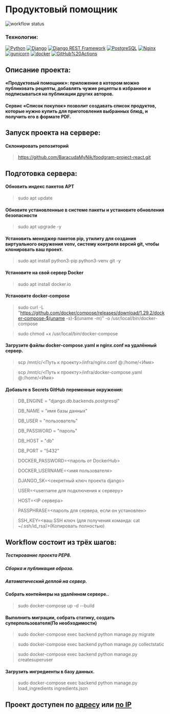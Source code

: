 # Продуктовый помощник
![workflow status](https://github.com/baracudamynik/foodgram-project-react/actions/workflows/main.yml/badge.svg)

### Технологии:
[![Python](https://img.shields.io/badge/-Python-464646?style=flat-square&logo=Python)](https://www.python.org/) [![Django](https://img.shields.io/badge/-Django-464646?style=flat-square&logo=Django)](https://www.djangoproject.com/) [![Django REST Framework](https://img.shields.io/badge/-Django%20REST%20Framework-464646?style=flat-square&logo=Django%20REST%20Framework)](https://www.django-rest-framework.org/) [![PostgreSQL](https://img.shields.io/badge/-PostgreSQL-464646?style=flat-square&logo=PostgreSQL)](https://www.postgresql.org/) [![Nginx](https://img.shields.io/badge/-NGINX-464646?style=flat-square&logo=NGINX)](https://nginx.org/ru/) [![gunicorn](https://img.shields.io/badge/-gunicorn-464646?style=flat-square&logo=gunicorn)](https://gunicorn.org/) [![docker](https://img.shields.io/badge/-Docker-464646?style=flat-square&logo=docker)](https://www.docker.com/) [![GitHub%20Actions](https://img.shields.io/badge/-GitHub%20Actions-464646?style=flat-square&logo=GitHub%20actions)](https://github.com/features/actions)

## Описание проекта:

#### «Продуктовый помощник»: приложение в котором можно публиковать рецепты, добавлять чужие рецепты в избранное и подписываться на публикации других авторов.
#### Сервис «Список покупок» позволит создавать список продуктов, которые нужно купить для приготовления выбранных блюд, и получить его в формате PDF.

## Запуск проекта на  сервере:

#### Склонировать репозиторий
> https://github.com/BaracudaMyNik/foodgram-project-react.git


## Подготовка сервера:

#### Обновить индекс пакетов APT
>sudo apt update 

#### Обновите установленные в системе пакеты и установите обновления безопасности
>sudo apt upgrade -y

#### Установить менеджер пакетов pip, утилиту для создания виртуального окружения venv, систему контроля версий git, чтобы клонировать ваш проект.
>sudo apt install python3-pip python3-venv git -y

#### Установите на свой сервер Docker
>sudo apt install docker.io

#### Установите docker-compose
>sudo curl -L "https://github.com/docker/compose/releases/download/1.29.2/docker-compose-$(uname -s)-$(uname -m)" -o /usr/local/bin/docker-compose

>sudo chmod +x /usr/local/bin/docker-compose

#### Загрузите файлы docker-compose.yaml и nginx.conf на удалённый сервер.
>scp /mnt/c/<Путь к проекту>/infra/nginx.conf  <login>@<IP>:/home/<Имя>

>scp /mnt/c/<Путь к проекту>/infra/docker-compose.yaml  <login>@<IP>:/home/<Имя>

#### Добавьте в Secrets GitHub переменные окружения:

>DB_ENGINE = "django.db.backends.postgresql"

>DB_NAME = "имя базы данных"

>DB_USER = "пользователь"

>DB_PASSWORD = "пароль"

>DB_HOST = "db"

>DB_PORT = "5432"

>DOCKER_PASSWORD=<пароль от DockerHub>

>DOCKER_USERNAME=<имя пользователя>

>DJANGO_SK=<секретный ключ проекта django>

>USER=<username для подключения к серверу>

>HOST=<IP сервера>

>PASSPHRASE=<пароль для сервера, если он установлен>

>SSH_KEY=<ваш SSH ключ (для получения команда: cat ~/.ssh/id_rsa)>(Копировать полностью)


## Workflow состоит из трёх шагов:
##### Тестирование проекта PEP8.
##### Сборка и публикация образа.
##### Автоматический деплой на сервер.

#### Собрать контейнеры на удалённом сервере..
>sudo docker-compose up -d --build

#### Выполнить миграции, собрать статику, создать суперпользователя(По необходимости)
>sudo docker-compose exec backend python manage.py migrate

>sudo docker-compose exec backend python manage.py collectstatic

>sudo docker-compose exec backend python manage.py createsuperuser

#### Загрузить ингредиенты в базу данных.
>sudo docker-compose exec backend python manage.py load_ingredients ingredients.json

## Проект доступен по [адресу](https://sergey.zapto.org/) или [по IP](51.250.102.144) 
